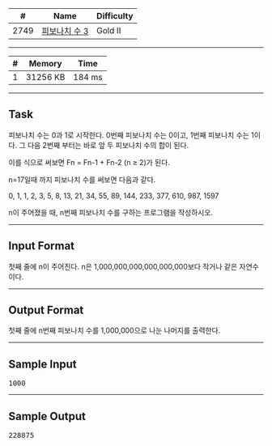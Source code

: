 | #    | Name                                                  | Difficulty |
| ---- | ----------------------------------------------------- | ---------- |
| 2749 | [피보나치 수 3](https://www.acmicpc.net/problem/2749) | Gold II    |

---

| #   | Memory   | Time   |
| --- | -------- | ------ |
| 1   | 31256 KB | 184 ms |

---

## Task
피보나치 수는 0과 1로 시작한다. 0번째 피보나치 수는 0이고, 1번째 피보나치 수는 1이다. 그 다음 2번째 부터는 바로 앞 두 피보나치 수의 합이 된다.

이를 식으로 써보면 Fn = Fn-1 + Fn-2 (n ≥ 2)가 된다.

n=17일때 까지 피보나치 수를 써보면 다음과 같다.

0, 1, 1, 2, 3, 5, 8, 13, 21, 34, 55, 89, 144, 233, 377, 610, 987, 1597

n이 주어졌을 때, n번째 피보나치 수를 구하는 프로그램을 작성하시오.

---

## Input Format
첫째 줄에 n이 주어진다. n은 1,000,000,000,000,000,000보다 작거나 같은 자연수이다.

---

## Output Format
첫째 줄에 n번째 피보나치 수를 1,000,000으로 나눈 나머지를 출력한다.

---

## Sample Input

<pre>
1000
</pre>

---

## Sample Output

<pre>
228875
</pre>
